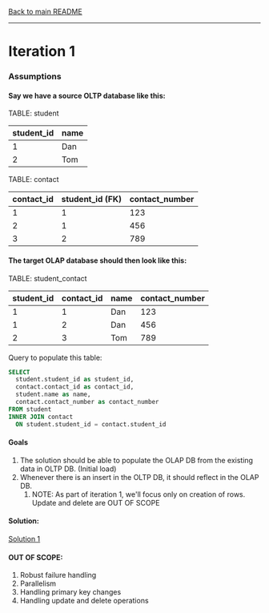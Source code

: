 [Back to main README](../README.md)

---

# Iteration 1

### Assumptions

#### Say we have a source OLTP database like this:

TABLE: student

| student_id | name |
| --- | --- |
| 1 | Dan |
| 2 | Tom |

TABLE: contact

| contact_id | student_id (FK) | contact_number |
| --- | --- | --- |
| 1 | 1 | 123 |
| 2 | 1 | 456 |
| 3 | 2 | 789 |

#### The target OLAP database should then look like this:

TABLE: student_contact

| student_id | contact_id | name | contact_number |
| --- | --- | --- | --- |
| 1 | 1 | Dan | 123 |
| 1 | 2 | Dan | 456 |
| 2 | 3 | Tom | 789 |

Query to populate this table:
```sql
SELECT
  student.student_id as student_id,
  contact.contact_id as contact_id,
  student.name as name,
  contact.contact_number as contact_number
FROM student
INNER JOIN contact
  ON student.student_id = contact.student_id
```

#### Goals

1. The solution should be able to populate the OLAP DB from the existing data in OLTP DB. (Initial load)
1. Whenever there is an insert in the OLTP DB, it should reflect in the OLAP DB.
    1. NOTE: As part of iteration 1, we'll focus only on creation of rows. Update and delete are OUT OF SCOPE

#### Solution:

[Solution 1](./iteration1-sol1.md)

#### OUT OF SCOPE:

1. Robust failure handling
1. Parallelism
1. Handling primary key changes
1. Handling update and delete operations